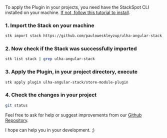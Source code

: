 To apply the Plugin in your projects, you need have the StackSpot CLI installed on your machine. [If not, follow this tutorial to install](https://docs.stackspot.com/docs/stk-cli/installation/).

### 1. Import the Stack on your machine

```sh
stk import stack https://github.com/pauloweskleyzup/ulha-angular-stack
```

### 2. Now check if the Stack was successfully imported

```sh
stk list stack | grep ulha-angular-stack
```

### 3. Apply the Plugin, in your project directory, execute

```sh
stk apply plugin ulha-angular-stack/store-module-plugin
```

### 4. Check the changes in your project

```sh
git status
```

Feel free to ask for help or suggest improvements from our [Github Repository](https://github.com/pauloweskleyzup/ulha-angular-stack/issues).

I hope can help you in your development. ;)